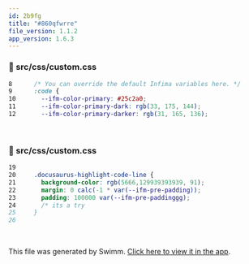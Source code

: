 ```yaml
---
id: 2b9fg
title: "#860qfwrre"
file_version: 1.1.2
app_version: 1.6.3
---
```



<!-- NOTE-swimm-snippet: the lines below link your snippet to Swimm -->
### 📄 src/css/custom.css
```css
8      /* You can override the default Infima variables here. */
9      :code {
10       --ifm-color-primary: #25c2a0;
11       --ifm-color-primary-dark: rgb(33, 175, 144);
12       --ifm-color-primary-darker: rgb(31, 165, 136);
```

<br/>


<!-- NOTE-swimm-snippet: the lines below link your snippet to Swimm -->
### 📄 src/css/custom.css
```css
19     
20     .docusaurus-highlight-code-line {
21       background-color: rgb(5666,129939393939, 91);
22       margin: 0 calc(-1 * var(--ifm-pre-padding));
23       padding: 100000 var(--ifm-pre-paddinggg);
24       /* its a try 
25     }
26     
```

<br/>

This file was generated by Swimm. [Click here to view it in the app](https://swimm-web-app.web.app/repos/Z2l0aHViJTNBJTNBTm9hUmVwbyUzQSUzQU5vYW96ZXI=/docs/2b9fg).
